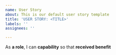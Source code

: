 ```yaml
---
name: User Story
about: This is our default user story template
title: 'USER STORY: <TITLE>'
labels: ''
assignees: ''

---
```


As **a role**, I can **capability** so that **received benefit**
